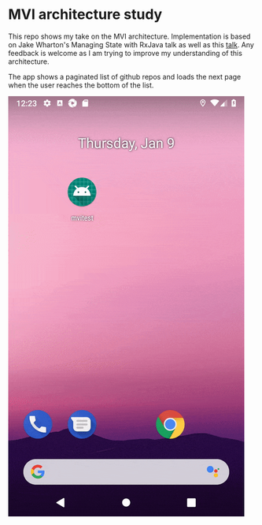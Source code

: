 # MVI architecture study

This repo shows my take on the MVI architecture. Implementation is based on Jake Wharton's Managing State with RxJava talk
as well as this [talk](https://www.youtube.com/watch?v=Ls0uKLqNFz4&list=PLsAfcuwrBov7NJOcGxBN7FU0SQdid6L0j). Any feedback
is welcome as I am trying to improve my understanding of this architecture.

The app shows a paginated list of github repos and loads the next page when the user reaches the bottom of the list.

![](sample.gif)